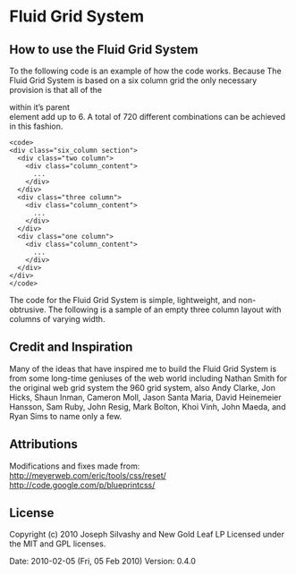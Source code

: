 # Fluid Grid System

## How to use the Fluid Grid System
To the following code is an example of how the code works. Because The Fluid Grid System is based on a six column grid the only necessary provision is that all of the <div class="three column"> within it’s parent <div class="section"> element add up to 6. A total of 720 different combinations can be achieved in this fashion.

    <code>
    <div class="six_column section">
      <div class="two column">
        <div class="column_content">
          ...
        </div>
      </div>
      <div class="three column">
        <div class="column_content">
          ...
        </div>
      </div>
      <div class="one column">
        <div class="column_content">
          ...
        </div>
      </div>
    </div>
    </code>

The code for the Fluid Grid System is simple, lightweight, and non-obtrusive. The following is a sample of an empty three column layout with columns of varying width.

## Credit and Inspiration
Many of the ideas that have inspired me to build the Fluid Grid System is from some long-time geniuses of the web world including Nathan Smith for the original web grid system the 960 grid system, also Andy Clarke, Jon Hicks, Shaun Inman, Cameron Moll, Jason Santa Maria, David Heinemeier Hansson, Sam Ruby, John Resig, Mark Bolton, Khoi Vinh, John Maeda, and Ryan Sims to name only a few.

## Attributions
Modifications and fixes made from:
http://meyerweb.com/eric/tools/css/reset/
http://code.google.com/p/blueprintcss/

## License
Copyright (c) 2010 Joseph Silvashy and New Gold Leaf LP
Licensed under the MIT and GPL licenses.

Date: 2010-02-05 (Fri, 05 Feb 2010)
Version: 0.4.0

